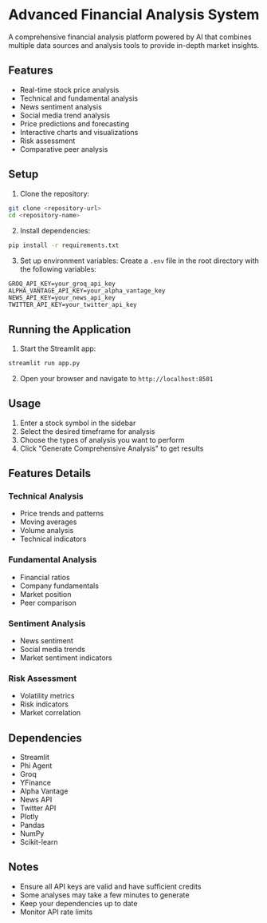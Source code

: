 # Advanced Financial Analysis System

A comprehensive financial analysis platform powered by AI that combines multiple data sources and analysis tools to provide in-depth market insights.

## Features

- Real-time stock price analysis
- Technical and fundamental analysis
- News sentiment analysis
- Social media trend analysis
- Price predictions and forecasting
- Interactive charts and visualizations
- Risk assessment
- Comparative peer analysis

## Setup

1. Clone the repository:
```bash
git clone <repository-url>
cd <repository-name>
```

2. Install dependencies:
```bash
pip install -r requirements.txt
```

3. Set up environment variables:
Create a `.env` file in the root directory with the following variables:
```
GROQ_API_KEY=your_groq_api_key
ALPHA_VANTAGE_API_KEY=your_alpha_vantage_key
NEWS_API_KEY=your_news_api_key
TWITTER_API_KEY=your_twitter_api_key
```

## Running the Application

1. Start the Streamlit app:
```bash
streamlit run app.py
```

2. Open your browser and navigate to `http://localhost:8501`

## Usage

1. Enter a stock symbol in the sidebar
2. Select the desired timeframe for analysis
3. Choose the types of analysis you want to perform
4. Click "Generate Comprehensive Analysis" to get results

## Features Details

### Technical Analysis
- Price trends and patterns
- Moving averages
- Volume analysis
- Technical indicators

### Fundamental Analysis
- Financial ratios
- Company fundamentals
- Market position
- Peer comparison

### Sentiment Analysis
- News sentiment
- Social media trends
- Market sentiment indicators

### Risk Assessment
- Volatility metrics
- Risk indicators
- Market correlation

## Dependencies

- Streamlit
- Phi Agent
- Groq
- YFinance
- Alpha Vantage
- News API
- Twitter API
- Plotly
- Pandas
- NumPy
- Scikit-learn

## Notes

- Ensure all API keys are valid and have sufficient credits
- Some analyses may take a few minutes to generate
- Keep your dependencies up to date
- Monitor API rate limits 